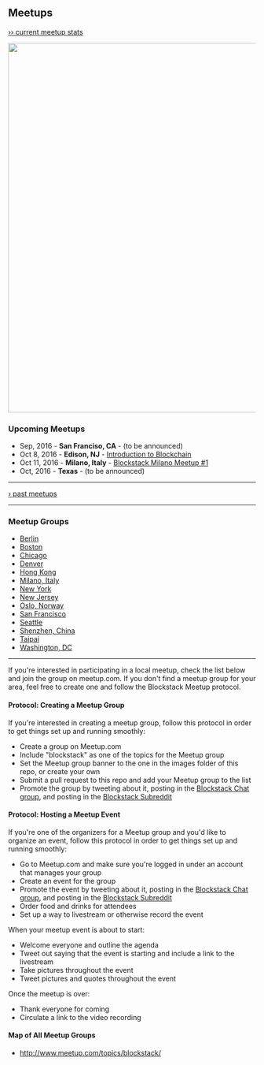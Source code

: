 ## Meetups
[›› current meetup stats](http://www.meetup.com/topics/blockstack/)

<img src="https://raw.githubusercontent.com/blockstack/community/master/images/meetup-blockstack-map-2016-09-15.png" width="750">

### Upcoming Meetups
* Sep, 2016 - **San Franciso, CA** - (to be announced)
* Oct 8, 2016 - **Edison, NJ** - [Introduction to Blockchain](http://www.meetup.com/NJ-Blockchain/events/234100566/)
* Oct 11, 2016 - **Milano, Italy** - [Blockstack Milano Meetup #1](http://www.meetup.com/Blockstack-Milano/events/234007109/)
* Oct, 2016 - **Texas** - (to be announced)

***

[› past meetups](past-meetups.md)

***

### Meetup Groups
* [Berlin](http://www.meetup.com/Blockstack-Berlin/)
* [Boston](http://www.meetup.com/Blockstack-Boston/)
* [Chicago](http://www.meetup.com/Blockstack-Boston/)
* [Denver](http://www.meetup.com/Blockstack-Denver/)
* [Hong Kong](http://www.meetup.com/Blockstack-HK/)
* [Milano, Italy](http://www.meetup.com/Blockstack-Milano/)
* [New York](http://www.meetup.com/Blockstack-NYC/)
* [New Jersey](http://www.meetup.com/NJ-Blockchain/)
* [Oslo, Norway](http://www.meetup.com/Blockstack-Oslo/)
* [San Francisco](http://www.meetup.com/Blockstack-SF/)
* [Seattle](http://www.meetup.com/Blockstack-Seattle/)
* [Shenzhen, China](http://www.meetup.com/Blockstack-Shenzhen/)
* [Taipai](http://www.meetup.com/Blockstack-Taipei/)
* [Washington, DC](http://www.meetup.com/Blockstack-DC/)

***

If you're interested in participating in a local meetup, check the list below and join the group on meetup.com. If you don't find a meetup group for your area, feel free to create one and follow the Blockstack Meetup protocol.

#### Protocol: Creating a Meetup Group

If you're interested in creating a meetup group, follow this protocol in order to get things set up and running smoothly:

- Create a group on Meetup.com
- Include "blockstack" as one of the topics for the Meetup group
- Set the Meetup group banner to the one in the images folder of this repo, or create your own
- Submit a pull request to this repo and add your Meetup group to the list
- Promote the group by tweeting about it, posting in the [Blockstack Chat group](http://chat.blockstack.org/), and posting in the [Blockstack Subreddit](https://www.reddit.com/r/blockstack)

#### Protocol: Hosting a Meetup Event

If you're one of the organizers for a Meetup group and you'd like to organize an event, follow this protocol in order to get things set up and running smoothly:

- Go to Meetup.com and make sure you're logged in under an account that manages your group
- Create an event for the group
- Promote the event by tweeting about it, posting in the [Blockstack Chat group](http://chat.blockstack.org/), and posting in the [Blockstack Subreddit](https://www.reddit.com/r/blockstack)
- Order food and drinks for attendees
- Set up a way to livestream or otherwise record the event

When your meetup event is about to start:

- Welcome everyone and outline the agenda
- Tweet out saying that the event is starting and include a link to the livestream
- Take pictures throughout the event
- Tweet pictures and quotes throughout the event

Once the meetup is over:

- Thank everyone for coming
- Circulate a link to the video recording

#### Map of All Meetup Groups

- http://www.meetup.com/topics/blockstack/
